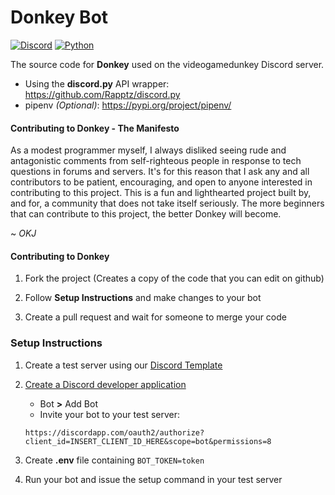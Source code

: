 # Donkey Bot

[![Discord](https://img.shields.io/discord/284028259027648513?color=7289DA&label=discord)](https://discord.gg/videogamedunkey)
[![Python](https://img.shields.io/pypi/pyversions/discord.py.svg)](https://pypi.org/project/discord.py/)

The source code for **Donkey** used on the videogamedunkey Discord server.

- Using the **discord.py** API wrapper: https://github.com/Rapptz/discord.py
- pipenv *(Optional)*: https://pypi.org/project/pipenv/

#### Contributing to Donkey - The Manifesto

As a modest programmer myself, I always disliked seeing rude and antagonistic comments from self-righteous people in response to tech questions in forums and servers. It's for this reason that I ask any and all contributors to be patient, encouraging, and open to anyone interested in contributing to this project. This is a fun and lighthearted project built by, and for, a community that does not take itself seriously. The more beginners that can contribute to this project, the better Donkey will become.

~ *OKJ*

#### Contributing to Donkey

1. Fork the project (Creates a copy of the code that you can edit on github)

2. Follow **Setup Instructions** and make changes to your bot

3. Create a pull request and wait for someone to merge your code

### Setup Instructions

1. Create a test server using our [Discord Template](https://discord.new/hutdnmXDNQrU)

2. [Create a Discord developer application](https://discord.com/developers/applications)
    - Bot **>** Add Bot
    - Invite your bot to your test server: 
    
    `https://discordapp.com/oauth2/authorize?client_id=INSERT_CLIENT_ID_HERE&scope=bot&permissions=8`
 
3. Create **.env** file containing `BOT_TOKEN=token`

4. Run your bot and issue the setup command in your test server
